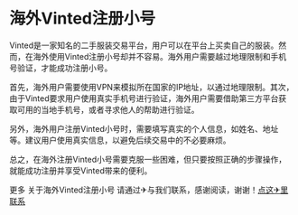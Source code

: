 # 海外Vinted注册小号

Vinted是一家知名的二手服装交易平台，用户可以在平台上买卖自己的服装。然而，在海外使用Vinted注册小号却并不容易。海外用户需要越过地理限制和手机号验证，才能成功注册小号。

首先，海外用户需要使用VPN来模拟所在国家的IP地址，以通过地理限制。其次，由于Vinted要求用户使用真实手机号进行验证，海外用户需要借助第三方平台获取可用的当地手机号，或者寻求他人的帮助进行验证。

另外，海外用户注册Vinted小号时，需要填写真实的个人信息，如姓名、地址等。建议用户使用真实信息，以避免后续交易中的不必要麻烦。

总之，在海外注册Vinted小号需要克服一些困难，但只要按照正确的步骤操作，就能成功注册并享受Vinted带来的便利。

更多 关于海外Vinted注册小号 请通过✈与我们联系，感谢阅读，谢谢！[点这✈里联系](https://gg.k02.cc)